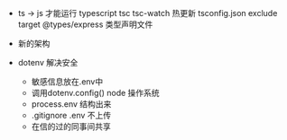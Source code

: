 - ts -> js 才能运行
    typescript tsc
    tsc-watch 热更新 
    tsconfig.json  exclude target 
    @types/express 类型声明文件

- 新的架构
- dotenv 解决安全
    - 敏感信息放在.env中
    - 调用dotenv.config()
        node 操作系统
    - process.env 结构出来
    - .gitignore .env 不上传
    - 在信的过的同事间共享

